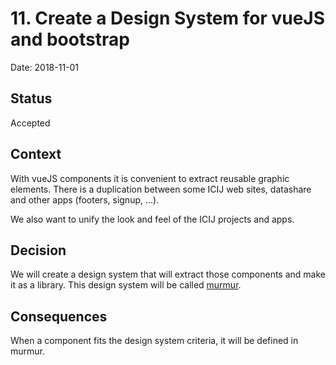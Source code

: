 # 11. Create a Design System for vueJS and bootstrap

Date: 2018-11-01

## Status

Accepted

## Context

With vueJS components it is convenient to extract reusable graphic elements. 
There is a duplication between some ICIJ web sites, datashare and other apps (footers, signup, ...).

We also want to unify the look and feel of the ICIJ projects and apps.

## Decision

We will create a design system that will extract those components and make it as a library.
This design system will be called [murmur](https://github.com/ICIJ/murmur).

## Consequences

When a component fits the design system criteria, it will be defined in murmur.
